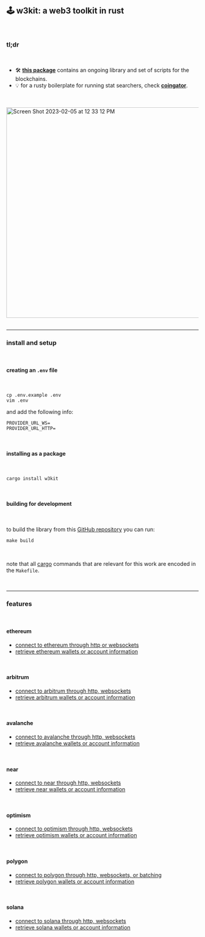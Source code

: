 ## 🕹 w3kit: a web3 toolkit in rust
<br>

### tl;dr 

<br>

* 🛠 **[this package](https://crates.io/crates/w3kit)** contains an ongoing library and set of scripts for the blockchains.
* 💡 for a rusty boilerplate for running stat searchers, check **[coingator](https://github.com/go-outside-labs/searcher-coingator-rs)**.

<br>

<br>

<img width="550" alt="Screen Shot 2023-02-05 at 12 33 12 PM" src="https://user-images.githubusercontent.com/1130416/216843363-da1460c8-7072-414b-8841-7776f3c42548.png">


<br>

<br>

---

### install and setup

<br>

#### creating an `.env` file

<br>


```
cp .env.example .env
vim .env
```

and add the following info:

```
PROVIDER_URL_WS=
PROVIDER_URL_HTTP=
```


<br>

#### installing as a package

<br>

```
cargo install w3kit
```

<br>

#### building for development

<br>

to build the library from this [GitHub repository](https://github.com/go-outside-labs/web3-toolkit-rs/tree/main/w3kit) you can run:

```
make build
```

<br>

note that all [cargo](https://doc.rust-lang.org/cargo/) commands that are relevant for this work are encoded in the `Makefile`.

<br>


----

### features

<br>

#### ethereum

* [connect to ethereum through http or websockets](src/ethereum/connections.rs)
* [retrieve ethereum wallets or account information](src/ethereum/accounts.rs)

<br>


#### arbitrum

* [connect to arbitrum through http, websockets](src/arbitrum/connections.rs)
* [retrieve arbitrum wallets or account information](src/arbitrum/accounts.rs)

<br>

#### avalanche

* [connect to avalanche through http, websockets](src/avalanche/connections.rs)
* [retrieve avalanche wallets or account information](src/avalanche/accounts.rs)

<br>

#### near

* [connect to near through http, websockets](src/near/connections.rs)
* [retrieve near wallets or account information](src/near/accounts.rs)

<br>

#### optimism

* [connect to optimism through http, websockets](src/optimism/connections.rs)
* [retrieve optimism wallets or account information](src/optimism/accounts.rs)

<br>

#### polygon

* [connect to polygon through http, websockets, or batching](src/polygon/connections.rs)
* [retrieve polygon wallets or account information](src/polygon/accounts.rs)

<br>

#### solana

* [connect to solana through http, websockets](src/solana/connections.rs)
* [retrieve solana wallets or account information](src/solana/accounts.rs)



